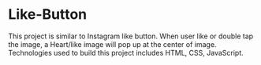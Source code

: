 # Like-Button
This project is similar to Instagram like button.
When user like or double tap the image, a Heart/like image will pop up at the center of image.
Technologies used to build this project includes HTML, CSS, JavaScript.
